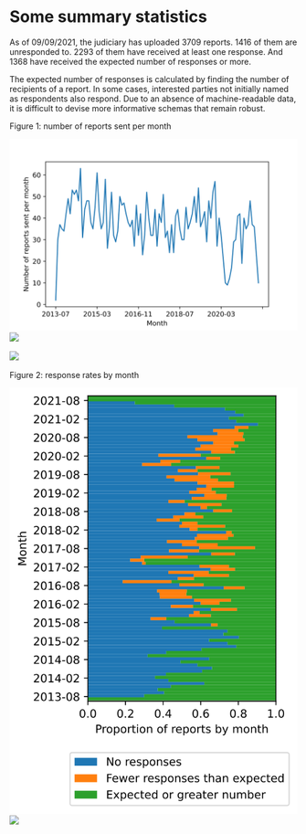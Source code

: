 
# Some summary statistics

As of 09/09/2021, the judiciary
has uploaded 3709
reports. 
1416
of them are unresponded to.
2293 
of them have received at least one response. And
1368
have received the expected number of responses or more.

The expected number of responses is calculated by finding the number
of recipients of a report. In some cases, interested parties not
initially named as respondents also respond. Due to an absence of
machine-readable data, it is difficult to devise more informative schemas
that remain robust.

Figure 1: number of reports sent per month

![Number of reports sent per month](./reports-per-month.svg)
<img src="https://github.com/georgiarichards/georgiarichards.github.io/blob/master/data/reports-per-month.svg">

<object data="https://github.com/georgiarichards/georgiarichards.github.io/blob/master/data/reports-per-month.svg" type="image/svg+xml">
  <img src="https://github.com/georgiarichards/georgiarichards.github.io/blob/master/data/reports-per-month.png" />
</object>

Figure 2: response rates by month

![Response rates by month](./responses-over-time.svg)
<img src="https://github.com/georgiarichards/georgiarichards.github.io/blob/master/data/responses-over-time.svg">

